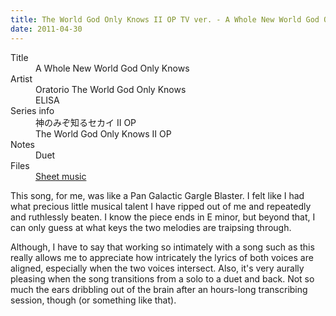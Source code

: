 ```yaml
---
title: The World God Only Knows II OP TV ver. - A Whole New World God Only Knows
date: 2011-04-30
---
```


<dl>
  <dt>Title</dt>
  <dd>A Whole New World God Only Knows</dd>

  <dt>Artist</dt>
  <dd>Oratorio The World God Only Knows</dd>
  <dd>ELISA</dd>

  <dt>Series info</dt>
  <dd>神のみぞ知るセカイ II OP</dd>
  <dd>The World God Only Knows II OP</dd>

  <dt>Notes</dt>
  <dd>Duet</dd>

  <dt>Files</dt>
  <dd><a href="/files/sheetmusic/A-Whole-New-World-God-Only-Knows.pdf">Sheet music</a></dd>
</dl>

This song, for me, was like a Pan Galactic Gargle Blaster.  I felt like
I had what precious little musical talent I have ripped out of me and
repeatedly and ruthlessly beaten.  I know the piece ends in E minor, but
beyond that, I can only guess at what keys the two melodies are
traipsing through.

Although, I have to say that working so intimately with a song such as
this really allows me to appreciate how intricately the lyrics of both
voices are aligned, especially when the two voices intersect. Also, it's
very aurally pleasing when the song transitions from a solo to a duet
and back.  Not so much the ears dribbling out of the brain after an
hours-long transcribing session, though (or something like that).
